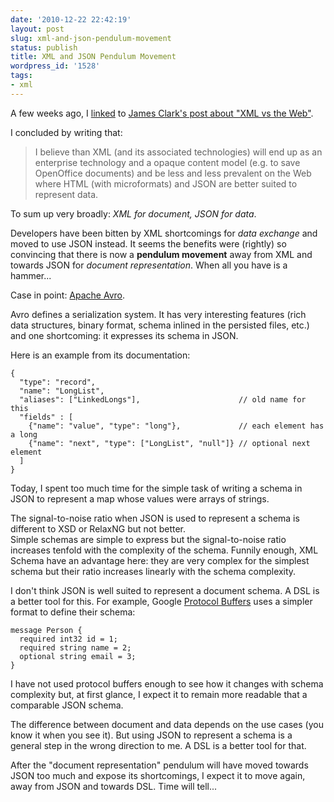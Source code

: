 ```yaml
---
date: '2010-12-22 22:42:19'
layout: post
slug: xml-and-json-pendulum-movement
status: publish
title: XML and JSON Pendulum Movement
wordpress_id: '1528'
tags:
- xml
---
```


A few weeks ago, I [linked][link] to [James Clark's post about "XML vs the Web"][clark].

I concluded by writing that:

> I believe than XML (and its associated technologies) will end up as an enterprise technology and a opaque content model (e.g. to save OpenOffice documents) and be less and less prevalent on the Web where HTML (with microformats) and JSON are better suited to represent data.

To sum up very broadly: _XML for document, JSON for data_.

Developers have been bitten by XML shortcomings for _data exchange_ and moved to use JSON instead.
It seems the benefits were (rightly) so convincing that there is now a __pendulum movement__ away from XML and towards JSON for _document representation_. When all you have is a hammer...

Case in point: [Apache Avro][avro].

Avro defines a serialization system. It has very interesting features (rich data structures, binary format, schema inlined in the persisted files, etc.) and one shortcoming: it expresses its schema in JSON.

Here is an example from its documentation:

<pre><code class='javascript'>{
  "type": "record", 
  "name": "LongList",
  "aliases": ["LinkedLongs"],                      // old name for this
  "fields" : [
    {"name": "value", "type": "long"},             // each element has a long
    {"name": "next", "type": ["LongList", "null"]} // optional next element
  ]
}
</code></pre>

Today, I spent too much time for the simple task of writing a schema in JSON to represent a map whose values were arrays of strings.


The signal-to-noise ratio when JSON is used to represent a schema is different to XSD or RelaxNG but not better.  
Simple schemas are simple to express but the signal-to-noise ratio increases tenfold with the complexity of the schema. Funnily enough, XML Schema have an advantage here: they are very complex for the simplest schema but their ratio increases linearly with the schema complexity.

I don't think JSON is well suited to represent a document schema. A DSL is a better tool for this.
For example, Google [Protocol Buffers][protobuf] uses a simpler format to define their schema:

<pre><code>message Person {
  required int32 id = 1;
  required string name = 2;
  optional string email = 3;
}
</code></pre>

I have not used protocol buffers enough to see how it changes with schema complexity but, at first glance, I expect it to remain more readable that a comparable JSON schema.

The difference between document and data depends on the use cases (you know it when you see it). But using JSON to represent a schema is a general step in the wrong direction to me. A DSL is a better tool for that.

 After the "document representation" pendulum will have moved towards JSON too much and expose its shortcomings, I expect it to move again, away from JSON and towards DSL. Time will tell...

[link]: http://jmesnil.net/weblog/2010/11/30/james-clark-xml-vs-the-web/
[clark]: http://blog.jclark.com/2010/11/xml-vs-web_24.html
[greogorio]: http://bitworking.org/news/2010/12/json-xml-web
[avro]: http://avro.apache.org
[protobuf]: http://code.google.com/p/protobuf/

